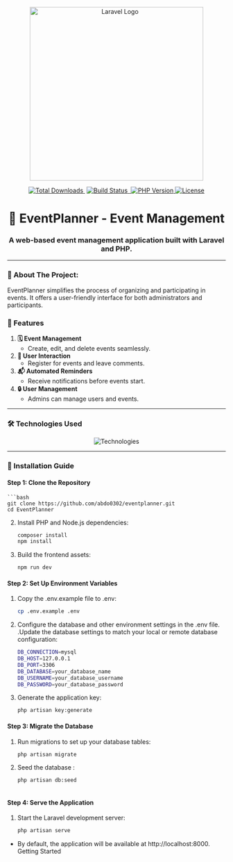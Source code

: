 <p align="center"> <a href="https://laravel.com" target="_blank"> <img src="https://raw.githubusercontent.com/laravel/art/master/logo-lockup/5%20SVG/2%20CMYK/1%20Full%20Color/laravel-logolockup-cmyk-red.svg" width="400" alt="Laravel Logo"> </a> </p> <p align="center">  <a href="https://packagist.org/packages/laravel/framework"> <img src="https://img.shields.io/packagist/dt/laravel/framework" alt="Total Downloads"> </a>  <img 


<p align="center"> 
<a href="https://github.com/laravel/framework/actions"> <img src="https://github.com/laravel/framework/workflows/tests/badge.svg" alt="Build Status"> </a> <a href="https://packagist.org/packages/laravel/framework"> <img 
  <a href="https://www.php.net/"> 
    <img src="https://img.shields.io/badge/php-v8.0.30-blue" alt="PHP Version"> 
  </a> 
  <a href="https://github.com/abdo0302/eventplanner"> 
    <img src="https://img.shields.io/github/license/abdo0302/eventplanner" alt="License"> 
  </a> 
</p>

<h1 align="center">🎉 EventPlanner - Event Management</h1>
<h3 align="center">A web-based event management application built with Laravel and PHP.</h3>

---

### 🚀 About The Project:
EventPlanner simplifies the process of organizing and participating in events. It offers a user-friendly interface for both administrators and participants.

### 🌟 Features
1. **🗓️ Event Management**  
   - Create, edit, and delete events seamlessly.
2. **👥 User Interaction**  
   - Register for events and leave comments.  
3. **📬 Automated Reminders**  
   - Receive notifications before events start.  
4. **🔒 User Management**  
   - Admins can manage users and events.  

---

### 🛠 Technologies Used
<p align="center"> 
  <img src="https://skillicons.dev/icons?i=php,laravel,mysql,apache,git" alt="Technologies" /> 
</p>

---

### 🚀 Installation Guide

#### Step 1: Clone the Repository
    ```bash
    git clone https://github.com/abdo0302/eventplanner.git
    cd EventPlanner

2. Install PHP and Node.js dependencies:

    ```bash
    composer install
    npm install
3. Build the frontend assets:
    ```bash
    npm run dev
    
#### Step 2: Set Up Environment Variables
1. Copy the .env.example file to .env:
    ```bash
    cp .env.example .env
2. Configure the database and other environment settings in the .env file.
.Update the database settings to match your local or remote database configuration:
    ```bash
    DB_CONNECTION=mysql
    DB_HOST=127.0.0.1
    DB_PORT=3306
    DB_DATABASE=your_database_name
    DB_USERNAME=your_database_username
    DB_PASSWORD=your_database_password

3. Generate the application key:
     ```bash
    php artisan key:generate
     
#### Step 3: Migrate the Database
1. Run migrations to set up your database tables:
   ```bash
   php artisan migrate
2. Seed the database :
   ```bash
   php artisan db:seed
      
#### Step 4: Serve the Application
1. Start the Laravel development server:    
    ```bash
    php artisan serve
- By default, the application will be available at http://localhost:8000.
Getting Started
